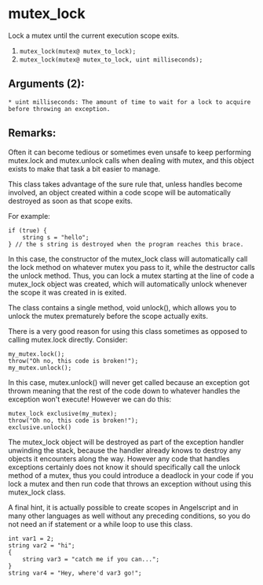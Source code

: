# mutex_lock
Lock a mutex until the current execution scope exits.

1. `mutex_lock(mutex@ mutex_to_lock);`
2. `mutex_lock(mutex@ mutex_to_lock, uint milliseconds);`

## Arguments (2):
	* uint milliseconds: The amount of time to wait for a lock to acquire before throwing an exception.

## Remarks:
Often it can become tedious or sometimes even unsafe to keep performing mutex.lock and mutex.unlock calls when dealing with mutex, and this object exists to make that task a bit easier to manage.

This class takes advantage of the sure rule that, unless handles become involved, an object created within a code scope will be automatically destroyed as soon as that scope exits.

For example:

```
if (true) {
	string s = "hello";
} // the s string is destroyed when the program reaches this brace.
```

In this case, the constructor of the mutex_lock class will automatically call the lock method on whatever mutex you pass to it, while the destructor calls the unlock method. Thus, you can lock a mutex starting at the line of code a mutex_lock object was created, which will automatically unlock whenever the scope it was created in is exited.

The class contains a single method, void unlock(), which allows you to unlock the mutex prematurely before the scope actually exits.

There is a very good reason for using this class sometimes as opposed to calling mutex.lock directly. Consider:

```
my_mutex.lock();
throw("Oh no, this code is broken!");
my_mutex.unlock();
```

In this case, mutex.unlock() will never get called because an exception got thrown meaning that the rest of the code down to whatever handles the exception won't execute! However we can do this:

```
mutex_lock exclusive(my_mutex);
throw("Oh no, this code is broken!");
exclusive.unlock()
```

The mutex_lock object will be destroyed as part of the exception handler unwinding the stack, because the handler already knows to destroy any objects it encounters along the way. However any code that handles exceptions certainly does not know it should specifically call the unlock method of a mutex, thus you could introduce a deadlock in your code if you lock a mutex and then run code that throws an exception without using this mutex_lock class.

A final hint, it is actually possible to create scopes in Angelscript and in many other languages as well without any preceding conditions, so you do not need an if statement or a while loop to use this class.

```
int var1 = 2;
string var2 = "hi";
{
	string var3 = "catch me if you can...";
}
string var4 = "Hey, where'd var3 go!";
```
